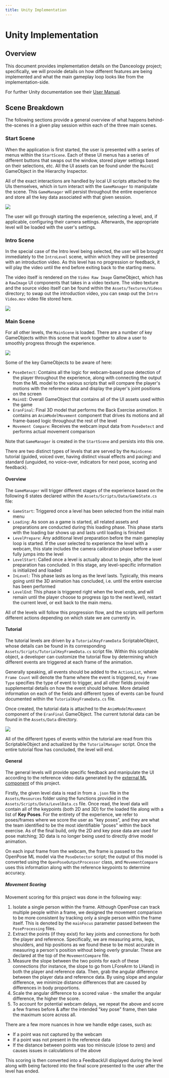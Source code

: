 ```yaml
---
title: Unity Implementation
---
```


# Unity Implementation
## Overview
This document provides implementation details on the Danceology project; specifically, we will provide details on how different features are being implemented and what the main gameplay loop looks like from the implementation-side.

For further Unity documentation see their [User Manual](https://docs.unity3d.com/Manual/UnityManual.html).

## Scene Breakdown
The following sections provide a general overview of what happens behind-the-scenes in a given play session within each of the three main scenes.

### Start Scene

When the application is first started, the user is presented with a series of menus within the `StartScene`. Each of these UI menus has a series of different buttons that swaps out the window, stored player settings based on their selections, etc. All the UI assets can be found under the `MainUI` GameObject in the Hierarchy Inspector.

All of the exact interactions are handled by local UI scripts attached to the UIs themselves, which in turn interact with the `GameManager` to manipulate the scene. This `GameManager` will persist throughout the entire experience and store all the key data associated with that given session.

![](img/startscene.png)

The user will go through starting the experience, selecting a level, and, if applicable, configuring their camera settings. Afterwards, the appropriate level will be loaded with the user's settings.

### Intro Scene

In the special case of the Intro level being selected, the user will be brought immediately to the `IntroLevel` scene, within which they will be presented with an introduction video. As this level has no progression or feedback, it will play the video until the end before exiting back to the starting menu.

The video itself is rendered on the `Video Raw Image` GameObject, which has a `RawImage` UI components that takes in a video texture. The video texture and the source video itself can be found within the `Assets/Textures/Videos` directory; to swap out the introduction video, you can swap out the `Intro Video.mov` video file stored here.  

![](img/introscene.png)

### Main Scene

For all other levels, the `MainScene` is loaded. There are a number of key GameObjects within this scene that work together to allow a user to smoothly progress through the experience.

![](img/mainscene.png)

Some of the key GameObjects to be aware of here:
- `PoseDetect`: Contains all the logic for webcam-based pose detection of the player throughout the experience, along with connecting the output from the ML model to the various scripts that will compare the player's motions with the reference data and display the player's joint positions on the screen
- `MainUI`: Overall GameObject that contains all of the UI assets used within the game
- `EranFinal`: Final 3D model that performs the Back Exercise animation. It contains an `AnimModelMovement` component that drives its motions and all frame-based logic throughout the rest of the level
- `Movement Compare`: Receives the webcam input data from `PoseDetect` and performs actual movement comparison

Note that `GameManager` is created in the `StartScene` and persists into this one.

There are two distinct types of levels that are served by the `MainScene`: tutorial (guided, voiced over, having distinct visual effects and pacing) and standard (unguided, no voice-over, indicators for next pose, scoring and feedback).

#### Overview

The `GameManager` will trigger different stages of the experience based on the following 6 states declared within the `Assets/Scripts/Data/GameState.cs` file:

- `GameStart`: Triggered once a level has been selected from the initial main menu
- `Loading`: As soon as a game is started, all related assets and preparations are conducted during this loading phase. This phase starts with the loading bar shows up and lasts until loading is finished
- `LevelPrepare`: Any additional level preparation before the main gameplay loop is started. If the user selected to experience the level with a webcam, this state includes the camera calibration phase before a user fully jumps into the level
- `LevelStart`: Called once a level is actually about to begin, after the level preparation has concluded. In this stage, any level-specific information is initialized and loaded
- `InLevel`: This phase lasts as long as the level lasts. Typically, this means going until the 3D animation has concluded, i.e. until the entire exercise has been performed
- `LevelEnd`: This phase is triggered right when the level ends, and will remain until the player choose to progress (go to the next level), restart the current level, or exit back to the main menu.

All of the levels will follow this progression flow, and the scripts will perform different actions depending on which state we are currently in.

#### Tutorial

The tutorial levels are driven by a `TutorialKeyFrameData` ScriptableObject, whose details can be found in its corresponding `Assets/Scripts/TutorialKeyFrameData.cs` script file. Within this scriptable object, a developer can customize the tutorial flow by determining which different events are triggered at each frame of the animation. 

Generally speaking, all events should be added to the `ActionList`, where `Frame Count` will denote the frame where the event is triggered, `Key Frame Type` specifies the type of event to trigger, and all other fields provide supplemental details on how the event should behave. More detailed information on each of the fields and different types of events can be found documented within the `TutorialKeyFrameData.cs` file.

Once created, the tutorial data is attached to the `AnimModelMovement` component of the `EranFinal` GameObject. The current tutorial data can be found in the `Assets/Data` directory.

![](img/tutorial_data.png)

All of the different types of events within the tutorial are read from this ScriptableObject and actualized by the `TutorialManager` script. Once the entire tutorial flow has concluded, the level will end.

#### General

The general levels will provide specific feedback and manipulate the UI according to the reference video data generated by the [external ML component](https://github.com/ETCDanceology/Danceology-ML) of this project. 

Firstly, the given level data is read in from a `.json` file in the `Assets/Resources` folder using the functions provided in the `Assets/Scripts/Data/LevelData.cs` file. Once read, the level data will contain all of the keypoints (both 2D and 3D) for the loaded file along with a list of **Key Poses**. For the entirety of the experience, we refer to poses/frames where we score the user as "key poses", and they are what the team identified to be the most identifiable "poses" within the back exercise. As of the final build, only the 2D and key pose data are used for pose matching; 3D data is no longer being used to directly drive model animation.

On each input frame from the webcam, the frame is passed to the OpenPose ML model via the `PoseDetector` script; the output of this model is converted using the `OpenPoseOutputProcessor` class, and `MovementCompare` uses this information along with the reference keypoints to determine accuracy.

##### Movement Scoring

Movement scoring for this project was done in the following way:

1. Isolate a single person within the frame. Although OpenPose can track multiple people within a frame, we designed the movement comparison to be more consistent by tracking only a single person within the frame itself. This is denoted by the `mainFocus` parameter passed between the `PoseProcessing` files.
2. Extract the points (if they exist) for key joints and connections for both the player and reference. Specifically, we are measuring arms, legs, shoulders, and hip positions as we found these to be most accurate in measuring a person's position without being overly granular. These are declared at the top of the `MovementCompare` file.
3. Measure the slope between the two points for each of these connections (for instance, the slope to go from LForeArm to LHand) in both the player and reference data. Then, grab the angular difference between the player data and reference data. By using slope and angular difference, we minimize distance differences that are caused by differences in body proportions.
4. Scale the angular difference to a scored value - the smaller the angular difference, the higher the score.
5. To account for potential webcam delays, we repeat the above and score a few frames before & after the intended "key pose" frame, then take the maximum score across all.

There are a few more nuances in how we handle edge cases, such as:

- If a point was not captured by the webcam
- If a point was not present in the reference data
- If the distance between points was too miniscule (close to zero) and causes issues in calculations of the above

This scoring is then converted into a FeedbackUI displayed during the level along with being factored into the final score presented to the user after the level has ended.

